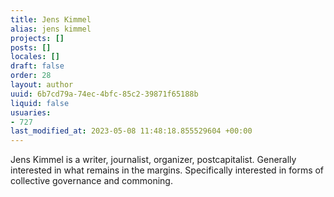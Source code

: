 ```yaml
---
title: Jens Kimmel
alias: jens kimmel
projects: []
posts: []
locales: []
draft: false
order: 28
layout: author
uuid: 6b7cd79a-74ec-4bfc-85c2-39871f65188b
liquid: false
usuaries:
- 727
last_modified_at: 2023-05-08 11:48:18.855529604 +00:00
---
```


<p style="text-align:start">Jens Kimmel is a writer, journalist, organizer, postcapitalist. Generally interested in what remains in the margins. Specifically interested in forms of collective governance and commoning.</p>